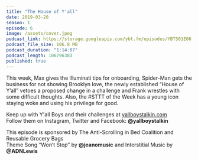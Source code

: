 ```yaml
---
title: "The House of Y'all"
date: 2019-03-20
season: 1
episode: 6
image: /assets/cover.jpeg
podcast_link: https://storage.googleapis.com/ybt.fm/episodes/YBTS01E06.mp3
podcast_file_size: 106.8 MB
podcast_duration: "1:14:07"
podcast_length: 106796383
published: true
---
```


This week, Max gives the Illuminati tips for onboarding, Spider-Man gets the business for not showing Brooklyn love, the newly established “House of Y’all” vetoes a proposed change in a challenge and Frank wrestles with some difficult thoughts. Also, the #STTT of the Week has a young icon staying woke and using his privilege for good.

Keep up with Y'all Boys and their challenges at [yallboystalkin.com](https://yallboystalkin.com)
<br>Follow them on Instagram, Twitter and Facebook: **@yallboystalkin**

This episode is sponsored by The Anti-Scrolling in Bed Coalition and Reusable Grocery Bags
<br>Theme Song “Won’t Stop” by **@jeanomusic** and Interstitial Music by **@ADNLewis**
